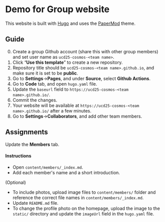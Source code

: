 # Demo for Group website

This website is built with [Hugo](https://gohugo.io/) and uses the [PaperMod](https://github.com/adityatelange/hugo-PaperMod) theme.

## Guide

0. Create a group Github account (share this with other group members) and set user name as `ucd25-cosmos-<team name>`.
1. Click “**Use this template**” to create a new repository.
2. Repository title should be `ucd25-cosmos-<team name>.github.io`, and make sure it is set to be **public**.
3. Go to **Settings**->**Pages**, and under **Source**, select **Github Actions**.
4. Go to **Code** tab, and open `hugo.yaml` file.
5. Update the `baseurl` field to `https://ucd25-cosmos-<team name>.github.io/`.
6. Commit the changes.
7. Your website will be available at `https://ucd25-cosmos-<team name>.github.io/` after a few minutes.
8. Go to **Settings**->**Collaborators**, and add other team members.

## Assignments
Update the **Members** tab.

#### Instructions
- Open `content/members/_index.md`.
- Add each member's name and a short introduction.

(Optional)

- To include photos, upload image files to `content/members/` folder and reference the correct file names in `content/members/_index.md`.
- Update `README.md` file.
- To change the profile photo on the homepage, upload the image to the `static/` directory and update the `imageUrl` field in the `hugo.yaml` file.
